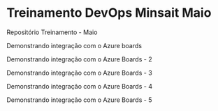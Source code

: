 # Treinamento DevOps Minsait Maio
Repositório Treinamento - Maio

Demonstrando integração com o Azure boards


Demonstrando integração com o Azure Boards - 2

Demonstrando integração com o Azure Boards - 3

Demonstrando integração com o Azure Boards - 4

Demonstrando integração com o Azure Boards - 5
